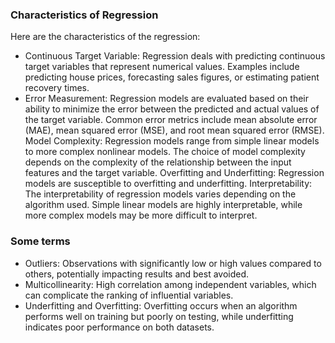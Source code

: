 ### Characteristics of Regression
Here are the characteristics of the regression:
- Continuous Target Variable: Regression deals with predicting continuous target variables that represent numerical values. Examples include predicting house prices, forecasting sales figures, or estimating patient recovery times.
- Error Measurement: Regression models are evaluated based on their ability to minimize the error between the predicted and actual values of the target variable. Common error metrics include mean absolute error (MAE), mean squared error (MSE), and root mean squared error (RMSE).
Model Complexity: Regression models range from simple linear models to more complex nonlinear models. The choice of model complexity depends on the complexity of the relationship between the input features and the target variable.
Overfitting and Underfitting: Regression models are susceptible to overfitting and underfitting.
Interpretability: The interpretability of regression models varies depending on the algorithm used. Simple linear models are highly interpretable, while more complex models may be more difficult to interpret.

### Some terms
- Outliers: Observations with significantly low or high values compared to others, potentially impacting results and best avoided.
- Multicollinearity: High correlation among independent variables, which can complicate the ranking of influential variables.
- Underfitting and Overfitting: Overfitting occurs when an algorithm performs well on training but poorly on testing, while underfitting indicates poor performance on both datasets.